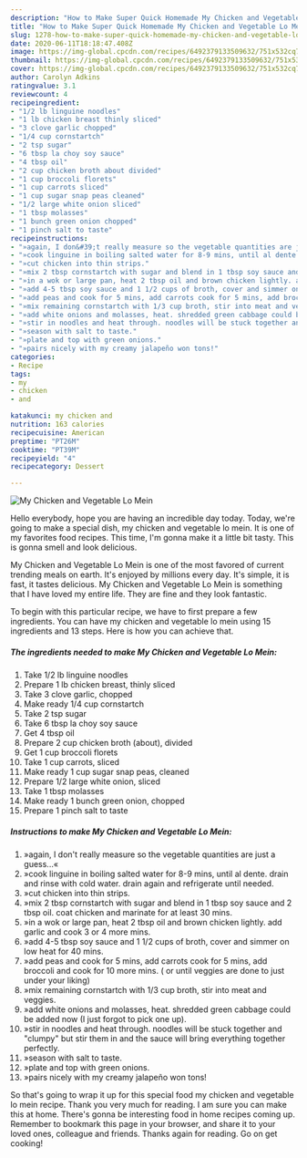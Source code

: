 ```yaml
---
description: "How to Make Super Quick Homemade My Chicken and Vegetable Lo Mein"
title: "How to Make Super Quick Homemade My Chicken and Vegetable Lo Mein"
slug: 1278-how-to-make-super-quick-homemade-my-chicken-and-vegetable-lo-mein
date: 2020-06-11T18:18:47.408Z
image: https://img-global.cpcdn.com/recipes/6492379133509632/751x532cq70/my-chicken-and-vegetable-lo-mein-recipe-main-photo.jpg
thumbnail: https://img-global.cpcdn.com/recipes/6492379133509632/751x532cq70/my-chicken-and-vegetable-lo-mein-recipe-main-photo.jpg
cover: https://img-global.cpcdn.com/recipes/6492379133509632/751x532cq70/my-chicken-and-vegetable-lo-mein-recipe-main-photo.jpg
author: Carolyn Adkins
ratingvalue: 3.1
reviewcount: 4
recipeingredient:
- "1/2 lb linguine noodles"
- "1 lb chicken breast thinly sliced"
- "3 clove garlic chopped"
- "1/4 cup cornstartch"
- "2 tsp sugar"
- "6 tbsp la choy soy sauce"
- "4 tbsp oil"
- "2 cup chicken broth about divided"
- "1 cup broccoli florets"
- "1 cup carrots sliced"
- "1 cup sugar snap peas cleaned"
- "1/2 large white onion sliced"
- "1 tbsp molasses"
- "1 bunch green onion chopped"
- "1 pinch salt to taste"
recipeinstructions:
- "»again, I don&#39;t really measure so the vegetable quantities are just a guess...«"
- "»cook linguine in boiling salted water for 8-9 mins, until al dente. drain and rinse with cold water. drain again and refrigerate until needed."
- "»cut chicken into thin strips."
- "»mix 2 tbsp cornstartch with sugar and blend in 1 tbsp soy sauce and 2 tbsp oil. coat chicken and marinate for at least 30 mins."
- "»in a wok or large pan, heat 2 tbsp oil and brown chicken lightly. add garlic and cook 3 or 4 more mins."
- "»add 4-5 tbsp soy sauce and 1 1/2 cups of broth, cover and simmer on low heat for 40 mins."
- "»add peas and cook for 5 mins, add carrots cook for 5 mins, add broccoli and cook for 10 more mins. ( or until veggies are done to just under your liking)"
- "»mix remaining cornstartch with 1/3 cup broth, stir into meat and veggies."
- "»add white onions and molasses, heat. shredded green cabbage could be added now (I just forgot to pick one up)."
- "»stir in noodles and heat through. noodles will be stuck together and &#34;clumpy&#34; but stir them in and the sauce will bring everything together perfectly."
- "»season with salt to taste."
- "»plate and top with green onions."
- "»pairs nicely with my creamy jalapeño won tons!"
categories:
- Recipe
tags:
- my
- chicken
- and

katakunci: my chicken and 
nutrition: 163 calories
recipecuisine: American
preptime: "PT26M"
cooktime: "PT39M"
recipeyield: "4"
recipecategory: Dessert

---
```



![My Chicken and Vegetable Lo Mein](https://img-global.cpcdn.com/recipes/6492379133509632/751x532cq70/my-chicken-and-vegetable-lo-mein-recipe-main-photo.jpg)

Hello everybody, hope you are having an incredible day today. Today, we're going to make a special dish, my chicken and vegetable lo mein. It is one of my favorites food recipes. This time, I'm gonna make it a little bit tasty. This is gonna smell and look delicious.



My Chicken and Vegetable Lo Mein is one of the most favored of current trending meals on earth. It's enjoyed by millions every day. It's simple, it is fast, it tastes delicious. My Chicken and Vegetable Lo Mein is something that I have loved my entire life. They are fine and they look fantastic.


To begin with this particular recipe, we have to first prepare a few ingredients. You can have my chicken and vegetable lo mein using 15 ingredients and 13 steps. Here is how you can achieve that.

<!--inarticleads1-->

##### The ingredients needed to make My Chicken and Vegetable Lo Mein:

1. Take 1/2 lb linguine noodles
1. Prepare 1 lb chicken breast, thinly sliced
1. Take 3 clove garlic, chopped
1. Make ready 1/4 cup cornstartch
1. Take 2 tsp sugar
1. Take 6 tbsp la choy soy sauce
1. Get 4 tbsp oil
1. Prepare 2 cup chicken broth (about), divided
1. Get 1 cup broccoli florets
1. Take 1 cup carrots, sliced
1. Make ready 1 cup sugar snap peas, cleaned
1. Prepare 1/2 large white onion, sliced
1. Take 1 tbsp molasses
1. Make ready 1 bunch green onion, chopped
1. Prepare 1 pinch salt to taste




<!--inarticleads2-->

##### Instructions to make My Chicken and Vegetable Lo Mein:

1. »again, I don&#39;t really measure so the vegetable quantities are just a guess...«
1. »cook linguine in boiling salted water for 8-9 mins, until al dente. drain and rinse with cold water. drain again and refrigerate until needed.
1. »cut chicken into thin strips.
1. »mix 2 tbsp cornstartch with sugar and blend in 1 tbsp soy sauce and 2 tbsp oil. coat chicken and marinate for at least 30 mins.
1. »in a wok or large pan, heat 2 tbsp oil and brown chicken lightly. add garlic and cook 3 or 4 more mins.
1. »add 4-5 tbsp soy sauce and 1 1/2 cups of broth, cover and simmer on low heat for 40 mins.
1. »add peas and cook for 5 mins, add carrots cook for 5 mins, add broccoli and cook for 10 more mins. ( or until veggies are done to just under your liking)
1. »mix remaining cornstartch with 1/3 cup broth, stir into meat and veggies.
1. »add white onions and molasses, heat. shredded green cabbage could be added now (I just forgot to pick one up).
1. »stir in noodles and heat through. noodles will be stuck together and &#34;clumpy&#34; but stir them in and the sauce will bring everything together perfectly.
1. »season with salt to taste.
1. »plate and top with green onions.
1. »pairs nicely with my creamy jalapeño won tons!




So that's going to wrap it up for this special food my chicken and vegetable lo mein recipe. Thank you very much for reading. I am sure you can make this at home. There's gonna be interesting food in home recipes coming up. Remember to bookmark this page in your browser, and share it to your loved ones, colleague and friends. Thanks again for reading. Go on get cooking!
